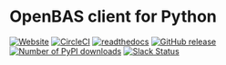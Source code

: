 # OpenBAS client for Python

[![Website](https://img.shields.io/badge/website-openbas.io-blue.svg)](https://openbas.io)
[![CircleCI](https://circleci.com/gh/OpenBAS-Platform/client-python.svg?style=shield)](https://circleci.com/gh/OpenBAS-Platform/client-python/tree/main)
[![readthedocs](https://readthedocs.org/projects/openbas-client-for-python/badge/?style=flat)](https://openbas-client-for-python.readthedocs.io/en/latest/)
[![GitHub release](https://img.shields.io/github/release/OpenBAS-Platform/client-python.svg)](https://github.com/OpenBAS-Platform/client-python/releases/latest)
[![Number of PyPI downloads](https://img.shields.io/pypi/dm/pyobas.svg)](https://pypi.python.org/pypi/pyobas/)
[![Slack Status](https://img.shields.io/badge/slack-3K%2B%20members-4A154B)](https://community.filigran.io)